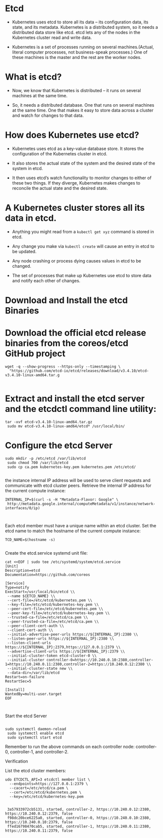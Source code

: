 
# Etcd 

- Kubernetes uses etcd to store all its data – its configuration data, its state, and its metadata. Kubernetes is a distributed system, so it needs a
distributed data store like etcd. etcd lets any of the nodes in the Kubernetes cluster read and write data.

- Kubernetes is a set of processes running on several machines.(Actual, literal computer processes, not business-speak processes.) 
One of these machines is the master and the rest are the worker nodes.


# What is etcd?

- Now, we know that Kubernetes is distributed – it runs on several machines at the same time.

- So, it needs a distributed database. One that runs on several machines at the same time. One that makes it easy to store data across a 
cluster and watch for changes to that data.

# How does Kubernetes use etcd?

- Kubernetes uses etcd as a key-value database store. It stores the configuration of the Kubernetes cluster in etcd.

- It also stores the actual state of the system and the desired state of the system in etcd.

- It then uses etcd’s watch functionality to monitor changes to either of these two things. If they diverge, Kubernetes makes changes to reconcile the actual state and the desired state.

# A Kubernetes cluster stores all its data in etcd.

- Anything you might read from a `kubectl get xyz` command is stored in etcd.

- Any change you make via `kubectl create` will cause an entry in etcd to be updated.

- Any node crashing or process dying causes values in etcd to be changed.

- The set of processes that make up Kubernetes use etcd to store data and notify each other of changes.


# Download and Install the etcd Binaries

# Download the official etcd release binaries from the coreos/etcd GitHub project

```
wget -q --show-progress --https-only --timestamping \
  "https://github.com/etcd-io/etcd/releases/download/v3.4.10/etcd-v3.4.10-linux-amd64.tar.g
  
 ```
 # Extract and install the etcd server and the etcdctl command line utility:
 ```
 tar -xvf etcd-v3.4.10-linux-amd64.tar.gz
  sudo mv etcd-v3.4.10-linux-amd64/etcd* /usr/local/bin/

 ```
 # Configure the etcd Server
 ```
 sudo mkdir -p /etc/etcd /var/lib/etcd
  sudo chmod 700 /var/lib/etcd
  sudo cp ca.pem kubernetes-key.pem kubernetes.pem /etc/etcd/
 
 
 ```
 the instance internal IP address will be used to serve client requests and communicate with etcd cluster peers. Retrieve the internal IP address for the current compute instance:
 ```
INTERNAL_IP=$(curl -s -H "Metadata-Flavor: Google" \
  http://metadata.google.internal/computeMetadata/v1/instance/network-interfaces/0/ip)

 
 
 ```
 Each etcd member must have a unique name within an etcd cluster. Set the etcd name to match the hostname of the current compute instance:
 ```
 TCD_NAME=$(hostname -s)
 
 
 ```
 Create the etcd.service systemd unit file:
 ```
 cat <<EOF | sudo tee /etc/systemd/system/etcd.service
[Unit]
Description=etcd
Documentation=https://github.com/coreos

[Service]
Type=notify
ExecStart=/usr/local/bin/etcd \\
  --name ${ETCD_NAME} \\
  --cert-file=/etc/etcd/kubernetes.pem \\
  --key-file=/etc/etcd/kubernetes-key.pem \\
  --peer-cert-file=/etc/etcd/kubernetes.pem \\
  --peer-key-file=/etc/etcd/kubernetes-key.pem \\
  --trusted-ca-file=/etc/etcd/ca.pem \\
  --peer-trusted-ca-file=/etc/etcd/ca.pem \\
  --peer-client-cert-auth \\
  --client-cert-auth \\
  --initial-advertise-peer-urls https://${INTERNAL_IP}:2380 \\
  --listen-peer-urls https://${INTERNAL_IP}:2380 \\
  --listen-client-urls https://${INTERNAL_IP}:2379,https://127.0.0.1:2379 \\
  --advertise-client-urls https://${INTERNAL_IP}:2379 \\
  --initial-cluster-token etcd-cluster-0 \\
  --initial-cluster controller-0=https://10.240.0.10:2380,controller-1=https://10.240.0.11:2380,controller-2=https://10.240.0.12:2380 \\
  --initial-cluster-state new \\
  --data-dir=/var/lib/etcd
Restart=on-failure
RestartSec=5

[Install]
WantedBy=multi-user.target
EOF
 
 
 
 ```
 Start the etcd Server
 ```

 sudo systemctl daemon-reload
  sudo systemctl enable etcd
  sudo systemctl start etcd
 
 ```
 Remember to run the above commands on each controller node: controller-0, controller-1, and controller-2.
 
 Verification

List the etcd cluster members:

```
udo ETCDCTL_API=3 etcdctl member list \
  --endpoints=https://127.0.0.1:2379 \
  --cacert=/etc/etcd/ca.pem \
  --cert=/etc/etcd/kubernetes.pem \
  --key=/etc/etcd/kubernetes-key.pem


```
     3a57933972cb5131, started, controller-2, https://10.240.0.12:2380, https://10.240.0.12:2379, false
     f98dc20bce6225a0, started, controller-0, https://10.240.0.10:2380, https://10.240.0.10:2379, false
     ffed16798470cab5, started, controller-1, https://10.240.0.11:2380, https://10.240.0.11:2379, false

